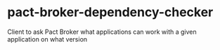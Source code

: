 # pact-broker-dependency-checker
Client to ask Pact Broker what applications can work with a given application on what version
